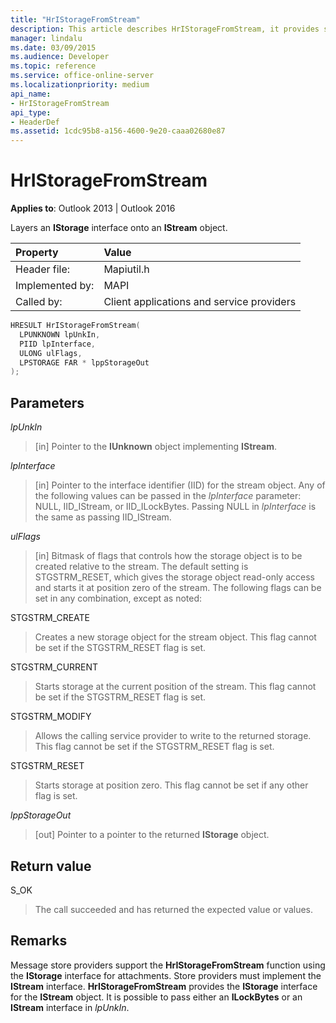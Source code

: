 ```yaml
---
title: "HrIStorageFromStream"
description: This article describes HrIStorageFromStream, it provides syntax, parameters, return value, and additional remarks.
manager: lindalu
ms.date: 03/09/2015
ms.audience: Developer
ms.topic: reference
ms.service: office-online-server
ms.localizationpriority: medium
api_name:
- HrIStorageFromStream
api_type:
- HeaderDef
ms.assetid: 1cdc95b8-a156-4600-9e20-caaa02680e87
---
```


# HrIStorageFromStream

  
  
**Applies to**: Outlook 2013 | Outlook 2016 
  
Layers an **IStorage** interface onto an **IStream** object. 
  
|Property |Value |
|:-----|:-----|
|Header file:  <br/> |Mapiutil.h  <br/> |
|Implemented by:  <br/> |MAPI  <br/> |
|Called by:  <br/> |Client applications and service providers  <br/> |
   
```cpp
HRESULT HrIStorageFromStream(
  LPUNKNOWN lpUnkIn,
  PIID lpInterface,
  ULONG ulFlags,
  LPSTORAGE FAR * lppStorageOut
);
```

## Parameters

 _lpUnkIn_
  
> [in] Pointer to the **IUnknown** object implementing **IStream**. 
    
 _lpInterface_
  
> [in] Pointer to the interface identifier (IID) for the stream object. Any of the following values can be passed in the _lpInterface_ parameter: NULL, IID_IStream, or IID_ILockBytes. Passing NULL in  _lpInterface_ is the same as passing IID_IStream. 
    
 _ulFlags_
  
> [in] Bitmask of flags that controls how the storage object is to be created relative to the stream. The default setting is STGSTRM_RESET, which gives the storage object read-only access and starts it at position zero of the stream. The following flags can be set in any combination, except as noted:
    
STGSTRM_CREATE 
  
> Creates a new storage object for the stream object. This flag cannot be set if the STGSTRM_RESET flag is set. 
    
STGSTRM_CURRENT 
  
> Starts storage at the current position of the stream. This flag cannot be set if the STGSTRM_RESET flag is set. 
    
STGSTRM_MODIFY 
  
> Allows the calling service provider to write to the returned storage. This flag cannot be set if the STGSTRM_RESET flag is set. 
    
STGSTRM_RESET 
  
> Starts storage at position zero. This flag cannot be set if any other flag is set. 
    
 _lppStorageOut_
  
> [out] Pointer to a pointer to the returned **IStorage** object. 
    
## Return value

S_OK 
  
> The call succeeded and has returned the expected value or values.
    
## Remarks

Message store providers support the **HrIStorageFromStream** function using the **IStorage** interface for attachments. Store providers must implement the **IStream** interface. **HrIStorageFromStream** provides the **IStorage** interface for the **IStream** object. It is possible to pass either an **ILockBytes** or an **IStream** interface in  _lpUnkIn_. 
  

